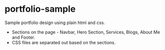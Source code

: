 # portfolio-sample
Sample portfolio design using plain html and css. 
 
- Sections on the page - Navbar, Hero Section, Services, Blogs, About Me and Footer.
- CSS files are separated out based on the sections.
